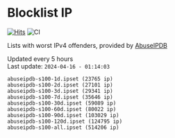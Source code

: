 # Blocklist IP

[![Hits](https://hits.seeyoufarm.com/api/count/incr/badge.svg?url=https%3A%2F%2Fgithub.com%2Fborestad%2Fblocklist-ip%2F&count_bg=%2379C83D&title_bg=%23555555&icon=&icon_color=%23E7E7E7&title=hits&edge_flat=false)](https://hits.seeyoufarm.com)  ![CI](https://img.shields.io/github/workflow/status/borestad/blocklist-ip/CI?style=flat-square)

Lists with worst IPv4 offenders, provided by [AbuseIPDB](https://www.abuseipdb.com/)

<!-- FOOTER-PLACEHOLDER -->
Updated every 5 hours<br>
Last update: `2024-04-16 - 01:14:03`
```
abuseipdb-s100-1d.ipset (23765 ip)
abuseipdb-s100-2d.ipset (27101 ip)
abuseipdb-s100-3d.ipset (29341 ip)
abuseipdb-s100-7d.ipset (35646 ip)
abuseipdb-s100-30d.ipset (59089 ip)
abuseipdb-s100-60d.ipset (80022 ip)
abuseipdb-s100-90d.ipset (103029 ip)
abuseipdb-s100-120d.ipset (124795 ip)
abuseipdb-s100-all.ipset (514206 ip)
```

